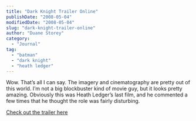 ```yaml
---
title: "Dark Knight Trailer Online"
publishDate: "2008-05-04"
modifiedDate: "2008-05-04"
slug: "dark-knight-trailer-online"
author: "Duane Storey"
category:
  - "Journal"
tag:
  - "batman"
  - "dark knight"
  - "heath ledger"
---
```


Wow. That’s all I can say. The imagery and cinematography are pretty out of this world. I’m not a big blockbuster kind of movie guy, but it looks pretty amazing. Obviously this was Heath Ledger’s last film, and he commented a few times that he thought the role was fairly disturbing.

[Check out the trailer here](http://whysoserious.com/happytrails/trailer.htm)
